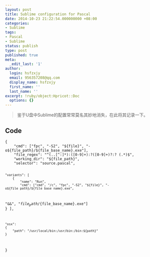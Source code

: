 ```yaml
---
layout: post
title: Sublime configuration for Pascal
date: 2014-10-23 21:22:54.000000000 +08:00
categories:
- Sublime
tags:
- Pascal
- Sublime
status: publish
type: post
published: true
meta:
  _edit_last: '1'
author:
  login: hsfzxjy
  email: 956357208@qq.com
  display_name: hsfzxjy
  first_name: ''
  last_name: ''
excerpt: !ruby/object:Hpricot::Doc
  options: {}
---
```

<blockquote>
<p>鉴于U盘中Sublime的配置常常莫名其妙地消失，在此将其记录一下。</p>
</blockquote>
<h2><strong>Code</strong></h2>
<pre><code>{
    "cmd": ["fpc", "-S2", "${file}", "-o${file_path}/${file_base_name}.exe"],
    "file_regex": "^(..[^:]*):([0-9]+):?([0-9]+)?:? (.*)$",
    "working_dir": "${file_path}",
    "selector": "source.pascal",

    "variants": [
        {
            "name": "Run",
            "cmd": ["cmd", "/c", "fpc", "-S2", "${file}", "-o${file_path}/${file_base_name}.exe", 
 "&amp;&amp;", "${file_path}/${file_base_name}.exe"]
        }
    ],

    "osx":
    {
        "path": "/usr/local/bin:/usr/bin:/bin:${path}"
    }
}
</code></pre>
